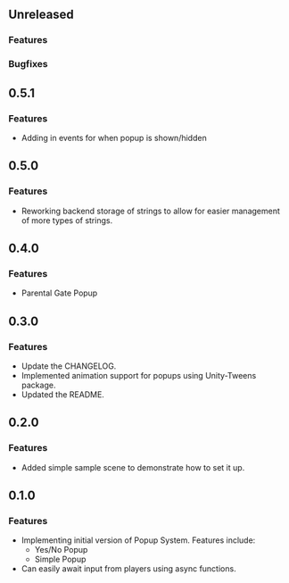 ## Unreleased
### Features
### Bugfixes

## 0.5.1
### Features
* Adding in events for when popup is shown/hidden

## 0.5.0
### Features
* Reworking backend storage of strings to allow for easier management of more types of strings.

## 0.4.0
### Features
* Parental Gate Popup

## 0.3.0
### Features
* Update the CHANGELOG.
* Implemented animation support for popups using Unity-Tweens package.
* Updated the README.

## 0.2.0
### Features
* Added simple sample scene to demonstrate how to set it up.

## 0.1.0
### Features
* Implementing initial version of Popup System. Features include:
    * Yes/No Popup
    * Simple Popup
* Can easily await input from players using async functions.